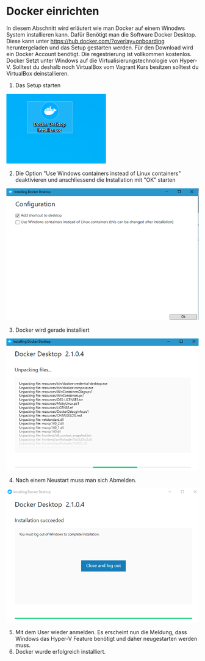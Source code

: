 # Docker einrichten

In diesem Abschnitt wird erläutert wie man Docker auf einem Winodws System installieren kann. Dafür Benötigt man die Software Docker Desktop. Diese kann unter https://hub.docker.com/?overlay=onboarding heruntergeladen und das Setup gestarten werden.
Für den Download wird ein Docker Account benötigt. Die regestrierung ist vollkommen kostenlos. Docker Setzt unter Windows auf die Virtualisierungstechnologie von Hyper-V. Solltest du deshalb noch VirtualBox vom Vagrant Kurs besitzen solltest du VirtualBox deinstallieren.

1) Das Setup starten

![alt text](https://github.com/harbinde/VA-ITSE17b-Vagrant-Docker/blob/master/Docker/IMG/Docker_Setup1.PNG)

2) Die Option "Use Windows containers instead of Linux containers" deaktivieren und anschliessend die Installation mit "OK" starten


![alt text](https://github.com/harbinde/VA-ITSE17b-Vagrant-Docker/blob/master/Docker/IMG/Docker_Setup2.PNG)

3) Docker wird gerade installiert

![alt text](https://github.com/harbinde/VA-ITSE17b-Vagrant-Docker/blob/master/Docker/IMG/Docker_Setup3.PNG)

4) Nach einem Neustart muss man sich Abmelden.

![alt text](https://github.com/harbinde/VA-ITSE17b-Vagrant-Docker/blob/master/Docker/IMG/Docker_Setup4.PNG)

5) Mit dem User wieder anmelden. Es erscheint nun die Meldung, dass Windows das Hyper-V Feature benötigt und daher neugestarten werden muss.
6) Docker wurde erfolgreich installiert.

